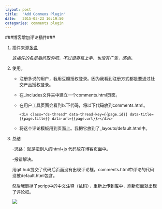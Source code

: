 ```yaml
---
layout: post
title:  "Add Commens Plugin"
date:   2015-03-23 16:19:50
categories: comments plugin
---
```

###博客增加评论插件###


1. 插件来源[多说](http://dev.duoshuo.com/)

	*这插件的名是后妈取的吧，不过很容易上手，也没有广告，感谢。*

1. 使用。
	
	- 注册多说的用户，我用豆瓣授权登录。因为我看到注册方式都是要通过社交产品授权登录。
	- 在_includes文件夹中建立一个comments.html页面。
	- 在用户工具页面会看到以下代码，将以下代码放到comments.html。

		`<div class="ds-thread" data-thread-key={{page.id}} data-title={{page.title}} data-url={{page.url}}></div>`

	- 将这个评论模板用到页面上。我把它放到了_layouts/default.html中。

1. 总结
	
	-思路：就是把别人的html+js 代码放在博客页面中。

	-报错解决。
	
	用git hub提交了代码后页面没有出现评论框。comments.html中评论的代码没被default.html包含。
	
	然后我删掉了script中的中文注释（乱码），重新上传到库中，刷新页面就出现了评论框。

	![](http://i.imgur.com/YJU2C1j.png)  

	
	    	


